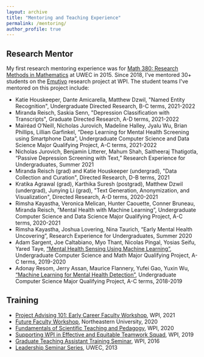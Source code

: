 ```yaml
---
layout: archive
title: "Mentoring and Teaching Experience"
permalink: /mentoring/
author_profile: true
---
```


## Research Mentor
My first research mentoring experience was for [Math 380: Research Methods in Mathematics](https://minds.wisconsin.edu/bitstream/handle/1793/75501/Brushaber2Spr16.pdf?sequence=1&isAllowed=y) at UWEC in 2015. Since 2018, I've mentored 30+ students on the [Emutivo](https://emutivo.wpi.edu/) research project at WPI. The student teams I've mentored on this project include:
* Katie Houskeeper, Dante Amicarella, Matthew Dzwil, "Named Entity Recognition", Undergraduate Directed Research, B-C terms, 2021-2022
* Miranda Reisch, Saskia Senn, "Depression Classification with Transcripts", Graduate Directed Research, A-D terms, 2021-2022
* Mairéad O’Neill, Nicholas Jurovich, Madeline Halley, Jyalu Wu, Brian Phillips, Lillian Garfinkel, “Deep Learning for Mental Health Screening using Smartphone Data”, Undergraduate Computer Science and Data Science Major Qualifying Project, A-C terms, 2021-2022
* Nicholas Jurovich, Benjamin Litterer, Mahum Shah, Saitheeraj Thatigotla, “Passive Depression Screening with Text,” Research Experience for Undergraduates, Summer 2021
* Miranda Reisch (grad) and Katie Houskeeper (undergrad), "Data Collection and Curation", Directed Research, D-B terms, 2021
* Kratika Agrawal (grad), Karthika Suresh (postgrad), Matthew Dzwil (undergrad), Junying Li (grad), "Text Generation, Anonymization, and Visualization", Directed Research, A-D terms, 2020-2021
* Rimsha Kayastha, Veronica Melican, Hunter Caouette, Conner Bruneau, Miranda Reisch, “Mental Health with Machine Learning”, Undergraduate Computer Science and Data Science Major Qualifying Project, A-C terms, 2020-2021
* Rimsha Kayastha, Joshua Lovering, Nina Taurich, “Early Mental Health Uncovering”, Research Experience for Undergraduates, Summer 2020
* Adam Sargent, Joe Caltabiano, Myo Thant, Nicolas Pingal, Yosias Seifu, Yared Taye, [“Mental Health Sensing Using Machine Learning”](https://digital.wpi.edu/concern/student_works/x059c994q?locale=en), Undergraduate Computer Science and Math Major Qualifying Project, A-C terms, 2019-2020
* Adonay Resom, Jerry Assan, Maurice Flannery, Yufei Gao, Yuxin Wu, [“Machine Learning for Mental Health Detection”](https://digital.wpi.edu/concern/student_works/9306t094r?locale=en), Undergraduate Computer Science Major Qualifying Project, A-C terms, 2018-2019

## Training
* [Project Advising 101: Early Career Faculty Workshop](https://www.wpi.edu/news/announcements/project-advising-101-early-career-faculty-workshop), WPI, 2021
* [Future Faculty Workshop](https://faculty.northeastern.edu/advance/faculty-recruitment/future-faculty-workshop/), Northeastern University, 2020
* [Fundamentals of Scientific Teaching and Pedagogy](https://canvas.wpi.edu/courses/8536/assignments/syllabus), WPI, 2020
* [Supporting WPI in Effective and Equitable Teamwork Squad](https://www.wpi.edu/academics/global-school/departments-programs-offices/sweet-center), WPI, 2019
* [Graduate Teaching Assistant Training Seminar](https://www.wpi.edu/academics/faculty/morgan-teaching-learning-center/graduate-resources), WPI, 2016
* [Leadership Seminar Series](https://www.uwec.edu/activities-involvement-leadership/leadership/leadership-seminar-series/), UWEC, 2013

